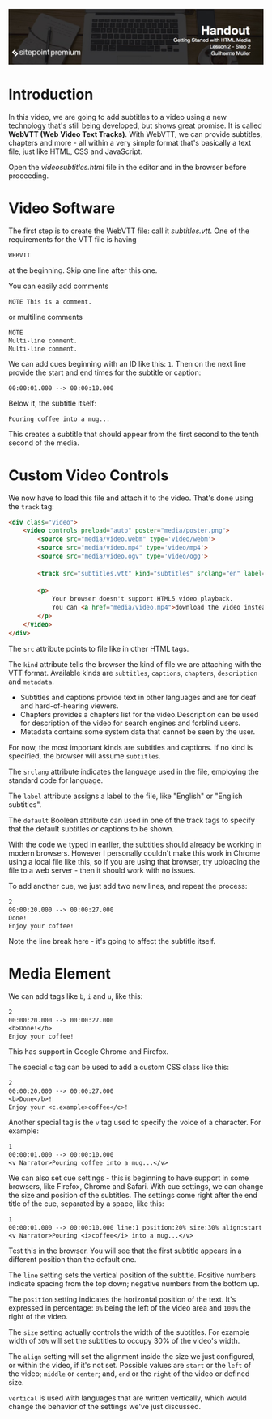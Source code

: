 ![](Getting_Started_with_HTML_Media_handouts/headings/lesson_2.2.jpg)

# Introduction

In this video, we are going to add subtitles to a video using a new technology that's still being developed, but shows great promise. It is called **WebVTT (Web Video Text Tracks)**. With WebVTT, we can provide subtitles, chapters and more - all within a very simple format that's basically a text file, just like HTML, CSS and JavaScript.

Open the *videosubtitles.html* file in the editor and in the browser before proceeding.

# Video Software

The first step is to create the WebVTT file: call it *subtitles.vtt*. One of the requirements for the VTT file is having

```
WEBVTT
```

at the beginning. Skip one line after this one.

You can easily add comments

```
NOTE This is a comment.
```

or multiline comments

```
NOTE
Multi-line comment.
Multi-line comment.
```

We can add cues beginning with an ID like this: `1`. Then on the next line provide the start and end times for the subtitle or caption:

```
00:00:01.000 --> 00:00:10.000
```

Below it, the subtitle itself:

```
Pouring coffee into a mug...
```

This creates a subtitle that should appear from the first second to the tenth second of the media.

# Custom Video Controls

We now have to load this file and attach it to the video. That's done using the `track` tag:

```html
<div class="video">
	<video controls preload="auto" poster="media/poster.png">
		<source src="media/video.webm" type='video/webm'>
  		<source src="media/video.mp4" type='video/mp4'>
  		<source src="media/video.ogv" type='video/ogg'>

  		<track src="subtitles.vtt" kind="subtitles" srclang="en" label="English" default>

		<p>
			Your browser doesn't support HTML5 video playback.
			You can <a href="media/video.mp4">download the video instead</a>.
		</p>
	</video>
</div>
```

The `src` attribute points to file like in other HTML tags.

The `kind` attribute tells the browser the kind of file we are attaching with the VTT format. Available kinds are `subtitles`, `captions`, `chapters`, `description` and `metadata`.

* Subtitles and captions provide text in other languages and are for deaf and hard-of-hearing viewers. 
* Chapters provides a chapters list for the video.Description can be used for description of the video for search engines and forblind users.
* Metadata contains some system data that cannot be seen by the user.

For now, the most important kinds are subtitles and captions. If no kind is specified, the browser will assume `subtitles`.

The `srclang` attribute indicates the language used in the file, employing the standard code for language.

The `label` attribute assigns a label to the file, like "English" or "English subtitles".

The `default` Boolean attribute can used in one of the track tags to specify that the default subtitles or captions to be shown.

With the code we typed in earlier, the subtitles should already be working in modern browsers. However I personally couldn't make this work in Chrome using a local file like this, so if you are using that browser, try uploading the file to a web server - then it should work with no issues. 

To add another cue, we just add two new lines, and repeat the process:

```
2
00:00:20.000 --> 00:00:27.000
Done!
Enjoy your coffee!
```

Note the line break here - it's going to affect the subtitle itself.

# Media Element

We can add tags like `b`, `i` and `u`, like this:

```
2
00:00:20.000 --> 00:00:27.000
<b>Done!</b>
Enjoy your coffee!
```

This has support in Google Chrome and Firefox.

The special `c` tag can be used to add a custom CSS class like this:

```
2
00:00:20.000 --> 00:00:27.000
<b>Done</b>!
Enjoy your <c.example>coffee</c>!
```

Another special tag is the `v` tag used to specify the voice of a character. For example:

```
1
00:00:01.000 --> 00:00:10.000
<v Narrator>Pouring coffee into a mug...</v>
```

We can also set cue settings - this is beginning to have support in some browsers, like Firefox, Chrome and Safari. With cue settings, we can change the size and position of the subtitles. The settings come right after the end title of the cue, separated by a space, like this:

```
1
00:00:01.000 --> 00:00:10.000 line:1 position:20% size:30% align:start
<v Narrator>Pouring <i>coffee</i> into a mug...</v>
```

Test this in the browser. You will see that the first subtitle appears in a different position than the default one.

The `line` setting sets the vertical position of the subtitle. Positive numbers indicate spacing from the top down; negative numbers from the bottom up.

The `position` setting indicates the horizontal position of the text. It's expressed in percentage: `0%` being the left of the video area and `100%` the right of the video.

The `size` setting actually controls the width of the subtitles. For example width of `30%` will set the subtitles to occupy 30% of the video's width.

The `align` setting will set the alignment inside the size we just configured, or within the video, if it's not set. Possible values are `start` or the `left` of the video; `middle` or `center`; and, `end` or the `right` of the video or defined size.

`vertical` is used with languages that are written vertically, which would change the behavior of the settings we've just discussed.